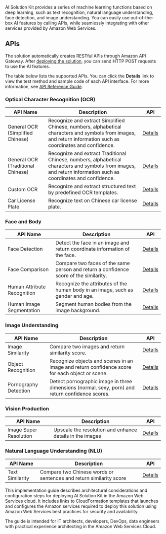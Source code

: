 AI ​​Solution Kit provides a series of machine learning functions based on deep learning, such as text recognition, natural language understanding, face detection, and image understanding. You can easily use out-of-the-box AI features by calling APIs, while seamlessly integrating with other services provided by Amazon Web Services.

## APIs

The solution automatically creates RESTful APIs through Amazon API Gateway. After [deploying the solution](./deployment.md), you can send HTTP POST requests to use the AI features. 

The table below lists the supported APIs. You can click the **Details** link to view the test method and sample code of each API interface. For more information, see [API Reference Guide](./api-explorer.md).


### Optical Character Recognition (OCR)
|    **API Name**   | **Description**    | API |
|--------------|------------|-------------|
|General OCR (Simplified Chinese)|Recognize and extract Simplified Chinese, numbers, alphabetical characters and symbols from images, and return information such as coordinates and confidence.|[Details](deploy-general-ocr.md)|
|General OCR (Traditional Chinese)|Recognize and extract Traditional Chinese, numbers, alphabetical characters and symbols from images, and return information such as coordinates and confidence.|[Details](deploy-general-ocr-traditional.md)|
|Custom OCR|Recognize and extract structured text by predefined OCR templates.|[Details](deploy-custom-ocr.md)|
|Car License Plate|Recognize text on Chinese car license plate.|[Details](deploy-car-license-plate.md)|

### Face and Body
|    **API Name**   | **Description**    | API |
|--------------|------------|-------------|
|Face Detection|Detect the face in an image and return coordinate information of the face.|[Details](deploy-face-detection.md)|
|Face Comparison|Compare two faces of the same person and return a confidence score of the similarity.|[Details](deploy-face-comparison.md)|
|Human Attribute Recognition |Recognize the attributes of the human body in an image, such as gender and age.|[Details](deploy-human-attribute-recognition.md)|
|Human Image Segmentation|Segment human bodies from the image background.|[Details](deploy-human-image-segmentation.md)|

### Image Understanding
|    **API Name**   | **Description**    | API |
|--------------|------------|-------------|
|Image Similarity|Compare two images and return similarity score.|[Details](deploy-text-similarity.md)|
|Object Recognition|Recognize objects and scenes in an image and return confidence score for each object or scene.|[Details](deploy-object-recognition.md)|
|Pornography Detection|Detect pornographic image in three dimensions (normal, sexy, porn) and return confidence scores.|[Details](deploy-pornography-detection.md)|

### Vision Production
|    **API Name**   | **Description**    | API |
|--------------|------------|-------------|
|Image Super Resolution|Upscale the resolution and enhance details in the images|[Details](deploy-image-super-resolution.md)|

### Natural Language Understanding (NLU)
|    **API Name**   | **Description**    | API |
|--------------|------------|-------------|
|Text Similarity|Compare two Chinese words or sentences and return similarity score|[Details](deploy-text-similarity.md)|


This implementation guide describes architectural considerations and configuration steps for deploying AI Solution Kit in the Amazon Web Services cloud. It includes links to CloudFormation templates that launches and configures the Amazon services required to deploy this solution using Amazon Web Services best practices for security and availability.

The guide is intended for IT architects, developers, DevOps, data engineers with practical experience architecting in the Amazon Web Services Cloud.




<!--
### **语音技术**
|    **名称**   | **描述**    | **部署说明** |
|--------------|------------|-------------|
|||
-->